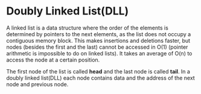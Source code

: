 # Doubly Linked List(DLL)

A linked list is a data structure where the order of the elements is determined by pointers to the next elements, as the list does not occupy a contiguous memory block.
This makes insertions and deletions faster, but nodes (besides the first and the last) cannot be accessed in O(1) (pointer arithmetic is impossible to do on linked lists).
It takes an average of O(n) to access the node at a certain position.

The first node of the list is called **head** and the last node is called **tail**.
In a doubly linked list(DLL) each node contains data and the address of the next node and previous node.

